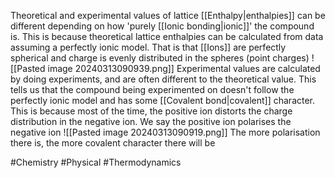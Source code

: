 Theoretical and experimental values of lattice [[Enthalpy|enthalpies]] can be different depending on how 'purely [[Ionic bonding|ionic]]' the compound is. This is because theoretical lattice enthalpies can be calculated from data assuming a perfectly ionic model. That is that [[Ions]] are perfectly spherical and charge is evenly distributed in the spheres (point charges)
![[Pasted image 20240313090939.png]]
Experimental values are calculated by doing experiments, and are often different to the theoretical value. This tells us that the compound being experimented on doesn't follow the perfectly ionic model and has some [[Covalent bond|covalent]] character. This is because most of the time, the positive ion distorts the charge distribution in the negative ion. We say the positive ion polarises the negative ion
![[Pasted image 20240313090919.png]]
The more polarisation there is, the more covalent character there will be

#Chemistry #Physical #Thermodynamics 